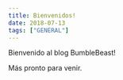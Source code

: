 ```yaml
---
title: Bienvenidos!
date: 2018-07-13
tags: ["GENERAL"]
---
```


Bienvenido al blog BumbleBeast!

Más pronto para venir.

<!--more-->
